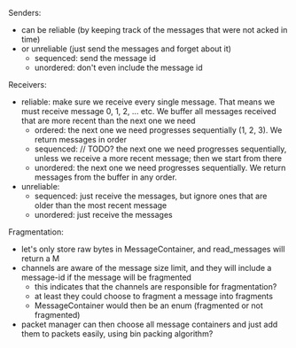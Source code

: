Senders:

- can be reliable (by keeping track of the messages that were not acked in time)
- or unreliable (just send the messages and forget about it)
    - sequenced: send the message id
    - unordered: don't even include the message id

Receivers:

- reliable: make sure we receive every single message. That means we must receive message 0, 1, 2, ... etc. We buffer
  all
  messages received that are more recent than the next one we need
    - ordered: the next one we need progresses sequentially (1, 2, 3). We return messages in order
    - sequenced: // TODO? the next one we need progresses sequentially, unless we receive a more recent message; then we
      start from there
    - unordered: the next one we need progresses sequentially. We return messages from the buffer in any order.
- unreliable:
    - sequenced: just receive the messages, but ignore ones that are older than the most recent message
    - unordered: just receive the messages

Fragmentation:

- let's only store raw bytes in MessageContainer, and read_messages<M> will return a M
- channels are aware of the message size limit, and they will include a message-id if the message will be fragmented
    - this indicates that the channels are responsible for fragmentation?
    - at least they could choose to fragment a message into fragments
    - MessageContainer would then be an enum (fragmented or not fragmented)
- packet manager can then choose all message containers and just add them to packets easily, using bin packing
  algorithm?